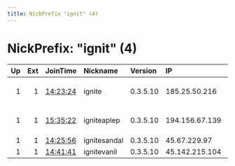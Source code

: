 ```yaml
---
title: NickPrefix "ignit" (4)
---
```


# NickPrefix: "ignit" (4)

|   Up |   Ext | JoinTime                                                                                            | Nickname     | Version   | IP             | AS                                      | CC   |   ORp |   Dirp | OS    | Contact   |   eFamMembers |
|-----:|------:|:----------------------------------------------------------------------------------------------------|:-------------|:----------|:---------------|:----------------------------------------|:-----|------:|-------:|:------|:----------|--------------:|
|    1 |     1 | [14:23:24](https://metrics.torproject.org/rs.html#details/798D3D3AE34E569012586B41B9CE131ED3D968F0) | ignite       | 0.3.5.10  | 185.25.50.216  | Informacines sistemos ir technologijos, | lt   |  9001 |      0 | Linux | None      |             1 |
|    1 |     1 | [15:35:22](https://metrics.torproject.org/rs.html#details/0B13D0398CC5931F1F2EDB07D6C34C683084ED6E) | igniteaplep  | 0.3.5.10  | 194.156.67.139 | Foxcloud Communications Srl             | md   |  9001 |      0 | Linux | None      |             1 |
|    1 |     1 | [14:25:56](https://metrics.torproject.org/rs.html#details/B101038164FE0FAB68056BFD3147FCAE4EB938DC) | ignitesandal | 0.3.5.10  | 45.67.229.97   | Alexhost Srl                            | md   |  9001 |      0 | Linux | None      |             1 |
|    1 |     1 | [14:41:41](https://metrics.torproject.org/rs.html#details/9D0AD63C1979D9B425C402FEAE31C16DD02D693A) | ignitevanil  | 0.3.5.10  | 45.142.215.104 | None                                    | ru   |  9001 |      0 | Linux | None      |             1 |
